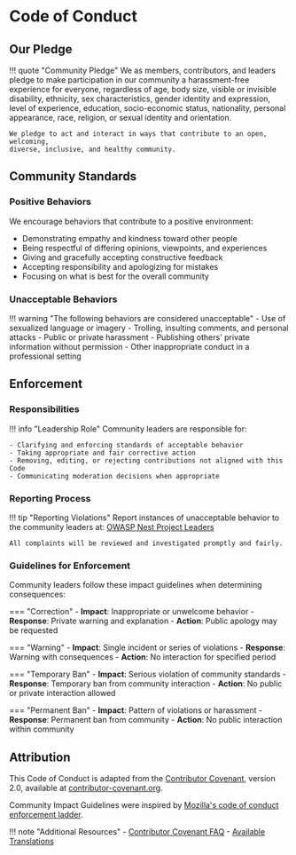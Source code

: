 # Code of Conduct

## Our Pledge

!!! quote "Community Pledge"
    We as members, contributors, and leaders pledge to make participation in our
    community a harassment-free experience for everyone, regardless of age, body
    size, visible or invisible disability, ethnicity, sex characteristics, gender
    identity and expression, level of experience, education, socio-economic status,
    nationality, personal appearance, race, religion, or sexual identity
    and orientation.

    We pledge to act and interact in ways that contribute to an open, welcoming,
    diverse, inclusive, and healthy community.

## Community Standards

### Positive Behaviors

We encourage behaviors that contribute to a positive environment:

-  Demonstrating empathy and kindness toward other people
-  Being respectful of differing opinions, viewpoints, and experiences
-  Giving and gracefully accepting constructive feedback
-  Accepting responsibility and apologizing for mistakes
-  Focusing on what is best for the overall community

### Unacceptable Behaviors

!!! warning "The following behaviors are considered unacceptable"
    - Use of sexualized language or imagery
    - Trolling, insulting comments, and personal attacks
    - Public or private harassment
    - Publishing others' private information without permission
    - Other inappropriate conduct in a professional setting

## Enforcement

### Responsibilities

!!! info "Leadership Role"
    Community leaders are responsible for:

    - Clarifying and enforcing standards of acceptable behavior
    - Taking appropriate and fair corrective action
    - Removing, editing, or rejecting contributions not aligned with this Code
    - Communicating moderation decisions when appropriate

### Reporting Process

!!! tip "Reporting Violations"
    Report instances of unacceptable behavior to the community leaders at:
    [OWASP Nest Project Leaders](https://owasp.org/www-project-nest)

    All complaints will be reviewed and investigated promptly and fairly.

### Guidelines for Enforcement

Community leaders follow these impact guidelines when determining consequences:

=== "Correction"
    - **Impact**: Inappropriate or unwelcome behavior
    - **Response**: Private warning and explanation
    - **Action**: Public apology may be requested

=== "Warning"
    - **Impact**: Single incident or series of violations
    - **Response**: Warning with consequences
    - **Action**: No interaction for specified period

=== "Temporary Ban"
    - **Impact**: Serious violation of community standards
    - **Response**: Temporary ban from community interaction
    - **Action**: No public or private interaction allowed

=== "Permanent Ban"
    - **Impact**: Pattern of violations or harassment
    - **Response**: Permanent ban from community
    - **Action**: No public interaction within community

## Attribution

This Code of Conduct is adapted from the [Contributor Covenant](https://www.contributor-covenant.org/version/2/0/code_of_conduct.html), version 2.0, available at [contributor-covenant.org](https://www.contributor-covenant.org/version/2/0/code_of_conduct.html).



Community Impact Guidelines were inspired by [Mozilla's code of conduct enforcement ladder](https://github.com/mozilla/diversity).

!!! note "Additional Resources"
    - [Contributor Covenant FAQ](https://www.contributor-covenant.org/faq)
    - [Available Translations](https://www.contributor-covenant.org/translations)
